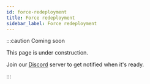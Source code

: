 ```yaml
---
id: force-redeployment
title: Force redeployment
sidebar_label: Force redeployment
---
```


:::caution Coming soon

This page is under construction.

Join our [Discord](https://discord.traxion.dev/) server to get notified when it's ready.

:::
